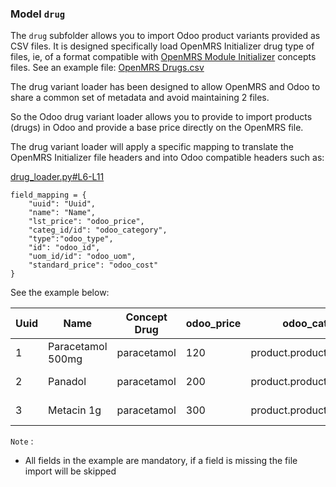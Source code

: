 ### Model `drug`

The `drug` subfolder allows you to import Odoo product variants provided as CSV files.
It is designed specifically load OpenMRS Initializer drug type of files, ie, of a format compatible with [OpenMRS Module Initializer](https://github.com/mekomsolutions/openmrs-module-initializer/) concepts files.
See an example file: [OpenMRS Drugs.csv](https://github.com/mekomsolutions/openmrs-module-initializer/blob/master/readme/drugs.md)

The drug variant loader has been designed to allow OpenMRS and Odoo to share a common set of metadata and avoid maintaining 2 files.

So the Odoo drug variant loader allows you to provide to import products (drugs) in Odoo and provide a base price directly on the OpenMRS file.

The drug variant loader will apply a specific mapping to translate the OpenMRS Initializer file headers and into Odoo compatible headers such as:

[drug_loader.py#L6-L11](../odoo_initializer/models/drug_loader.py#L6-L18)
```
field_mapping = {
    "uuid": "Uuid",
    "name": "Name",
    "lst_price": "odoo_price",
    "categ_id/id": "odoo_category",
    "type":"odoo_type",
    "id": "odoo_id",
    "uom_id/id": "odoo_uom",
    "standard_price": "odoo_cost"
}
```

See the example below:

| Uuid | Name |	Concept Drug |	odoo_price | odoo_category | odoo_id | odoo_type | odoo_uom | odoo_cost
| - | - | - | - | - | - | - | - | - |
| 1 | Paracetamol 500mg | paracetamol | 120 | product.product_category_all | paracetamol_500mg | Stockable Product | product.product_uom_qt | 80 |
| 2 | Panadol | paracetamol | 200 | product.product_category_all | Panadol | Stockable Product | product.product_uom_qt | 150 |
| 3 | Metacin 1g | paracetamol | 300 | product.product_category_all | Metacin_1g | Stockable Product | product.product_uom_qt | 200 |

`Note` :
- All fields in the example are mandatory, if a field is missing the file import will be skipped

